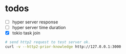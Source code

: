 # todos
- [ ] hyper server response
- [ ] hyper server time duration
- [x] tokio task join

```sh
# send http2 request to test server ok.
curl -v --http2-prior-knowledge http://127.0.0.1:3000
```
